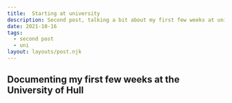 ```yaml
---
title:  Starting at university
description: Second post, talking a bit about my first few weeks at university.
date: 2021-10-16
tags:
  - second post
  - uni
layout: layouts/post.njk
---
```

## Documenting my first few weeks at the University of Hull
